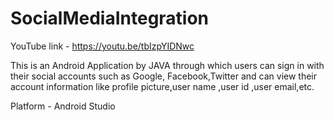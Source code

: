 # SocialMediaIntegration

YouTube link - https://youtu.be/tbIzpYIDNwc

This is an Android Application by JAVA 
through which users can sign in with their
social accounts such as Google, Facebook,Twitter
and can view their account information 
like profile picture,user name ,user id ,user email,etc.

Platform - Android Studio
